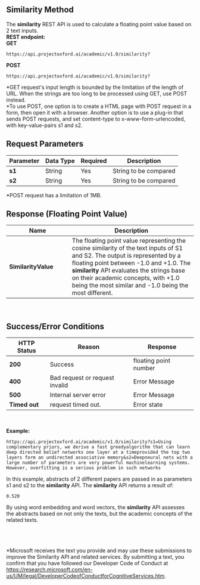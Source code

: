 <!-- 
NavPath: Academic Knowledge API
LinkLabel: Similarity Method
Url:Academic-Knowledge-API/documentation/SimilarityMethod
Weight: 75
-->

## Similarity Method

The **similarity** REST API is used to calculate a floating point value based on 2 text inputs. 
<br>
**REST endpoint:**
<br>
**GET**
```
https://api.projectoxford.ai/academic/v1.0/similarity?
```
**POST**
```
https://api.projectoxford.ai/academic/v1.0/similarity?
```
\*GET request's input length is bounded by the limitation of the length of URL. When the strings are too long to be processed using GET, use POST instead.
<br>
\*To use POST, one option is to create a HTML page with POST request in a form, then open it with a browser. Another option is to use a plug-in that sends POST requests, and set content-type to x-www-form-urlencoded, with key-value-pairs s1 and s2.
<br>

## Request Parameters
Parameter        |Data Type      |Required | Description
----------|----------|----------|------------
**s1**        |String   |Yes  |String to be compared
**s2**        |String   |Yes  |String to be compared
\*POST request has a limitation of 1MB.
<br>
## Response (Floating Point Value)
Name | Description
--------|---------
**SimilarityValue**        |The floating point value representing the cosine similarity of the text inputs of S1 and S2. The output is represented by a floating point between -1.0 and +1.0. The **similarity** API evaluates the strings base on their academic concepts, with +1.0 being the most similar and -1.0 being the most different.
<br>

## Success/Error Conditions
HTTP Status | Reason | Response
-----------|----------|--------
**200**         |Success | floating point number
**400**         | Bad request or request invalid | Error Message      
**500**         |Internal server error | Error Message
**Timed out**     | request timed out.  | Error state
<br>

**Example:**
```
https://api.projectoxford.ai/academic/v1.0/similarity?s1=Using complementary priors, we derive a fast greedyalgorithm that can learn deep directed belief networks one layer at a timeprovided the top two layers form an undirected associative memory&s2=Deepneural nets with a large number of parameters are very powerful machinelearning systems. However, overfitting is a serious problem in such networks
```
In this example, abstracts of 2 different papers are passed in as parameters s1 and s2 to the **similarity** API. The **similarity** API returns a result of:
```
0.520
```
By using word embedding and word vectors, the **similarity** API assesses the abstracts based on not only the texts, but the academic concepts of the related texts. 
<br>
<br>
<br>
<br>

*Microsoft receives the text you provide and may use these submissions to improve the Similarity API and related services. By submitting a text, you confirm that you have followed our Developer Code of Conduct at https://research.microsoft.com/en-us/UM/legal/DeveloperCodeofConductforCognitiveServices.htm.
